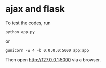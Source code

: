 ajax and flask
==============
To test the codes, run
```
python app.py
```
or
```
gunicorn -w 4 -b 0.0.0.0:5000 app:app
```
Then open http://127.0.0.1:5000 via a browser.
